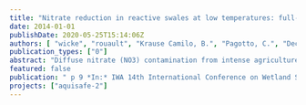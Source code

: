 ```yaml
---
title: "Nitrate reduction in reactive swales at low temperatures: full-size field system vs. technical scale"
date: 2014-01-01
publishDate: 2020-05-25T15:14:06Z
authors: [ "wicke", "rouault", "Krause Camilo, B.", "Pagotto, C.", "Dechesne, M.", "Soyeux, E." ]
publication_types: ["0"]
abstract: "Diffuse nitrate (NO3) contamination from intense agriculture adversely impacts freshwater ecosystems, and can also result in nitrate concentrations exceeding limits set in drinking water regulation, when receiving surface waters are used for drinking water production. Implementation of near-natural mitigation zones such as reactive swales or wetlands have been proven to be promising measures to reduce nitrate loads in agricultural drainage waters. However, the behavior of these systems at low temperatures and its dependence on system design is not well known until now. In this study, the behavior of a full scale (length: 45 m) reactive swale treating drainage water of an agricultural watershed in Brittany (France) with high nitrate concentrations in the receiving river, was monitored for one season (6 months). As flow in this field scale system is usually restricted to winter and spring months (December – May), it usually operates at low water temperatures of 5°C - 10°C. Tracer tests revealed shorter than designed retention times due to high inflows and preferential flow in the swale. Results show a correlation between residence time and nitrate reduction with low removal (<10%) at short residence times (<0.1 d), increasing to >25% at residence times >10h (0.4 d). Performance was compared to results of two technical scale reactive swales (length: 8 m) operated for 1.5 years at two different residence times (0.4 and 2.5 days), situated at a test site of the German Federal Environmental Agency (UBA) in Berlin (Germany). Similar nitrate reduction was observed for comparable temperature and residence time, showing that up-scaling is a suitable approach to transfer knowledge gathered from technical scale experiments to field conditions. For the design of new mitigation systems, one recommendation is to investigate carefully expected inflow volumes in advance to ensure a sufficient residence time for effective nitrate reduction at low temperatures."
featured: false
publication: " p 9 *In:* IWA 14th International Conference on Wetland Systems for Water Pollution Control (ICWS). Shanghai, China. 13-17 October 2014"
projects: ["aquisafe-2"]
---
```


